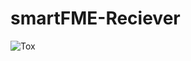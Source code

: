 # smartFME-Reciever

![Tox](https://github.com/Danmyrer/smartFME-Reciever/actions/workflows/test.yml/badge.svg)
